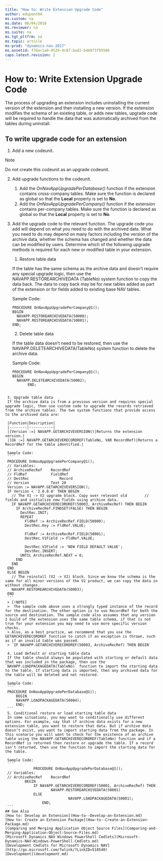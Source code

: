 ```yaml
---
title: "How to: Write Extension Upgrade Code"
author: edupont04
ms.custom: na
ms.date: 06/04/2016
ms.reviewer: na
ms.suite: na
ms.tgt_pltfrm: na
ms.topic: article
ms-prod: "dynamics-nav-2017"
ms.assetid: f76ac1a0-9529-4c87-bad2-b468f3f95506
caps.latest.revision: 2
---
```

# How to: Write Extension Upgrade Code
The process of upgrading an extension includes uninstalling the current version of the extension and then installing a new version. If the extension modifies the schema of an existing table, or adds new tables, upgrade code will be required to handle the data that was automatically archived from the tables during uninstall.



## To write upgrade code for an extension
1.	Add a new codeunit.

> [!NOTE]  
>  Do not create this codeunit as an upgrade codeunit.

2.	Add upgrade functions to the codeunit.  
    1. Add the *OnNavAppUpgradePerDatabase()* function if the extension contains cross-company tables. Make sure the function is declared as global so that the **Local** property is set to **No**.  
    2. Add the *OnNavAppUpgradePerCompany()* function if the extension contains per-company tables. Make sure the function is declared as global so that the **Local** property is set to **No**.  

3.	Add the upgrade code to the relevant function.
    The upgrade code you add will depend on what you need to do with the archived data. What you need to do may depend on many factors including the version of the archive data, whether the schema has changed and whether the data can be modified by users. Determine which of the following upgrade methods is required for each new or modified table in your extension.

    1. Restore table data

    If the table has the same schema as the archive data and doesn’t require any special upgrade logic, then use the NAVAPP.RESTOREARCHIVEDATA (TableNo) system function to copy the data back. The data to copy back may be for new tables added as part of the extension or for fields added to existing base NAV tables.  

    Sample Code:
    ```
    PROCEDURE OnNavAppUpgradePerCompany@1();
    BEGIN
      NAVAPP.RESTOREARCHIVEDATA(50000);
      NAVAPP.RESTOREARCHIVEDATA(50001);
    END;
    ```

    2. Delete table data

    If the table data doesn’t need to be restored, then use the NAVAPP.DELETEARCHIVEDATA(TableNo) system function to delete the archive data.

    Sample Code:
    ```
    PROCEDURE OnNavAppUpgradePerCompany@1();
    BEGIN
      NAVAPP.DELETEARCHIVEDATA(50002);
           END;
   ```

    3. Upgrade table data
    If the archive data is from a previous version and requires special upgrade logic, then use custom code to upgrade the records retrieved from the archive tables. The two system functions that provide access to the archived data are:

    |Function|Description|
    |--------|-----------|
    |[Version :=] NAVAPP.GETARCHIVEVERSION()|Returns the extension version.|  
    |[Ok :=] NAVAPP.GETARCHIVERECORDREF(TableNo, VAR RecordRef)|Returns a RecordRef for the table identified.|  

    Sample Code:
    ```
    PROCEDURE OnNavAppUpgradePerCompany@1();
    // Variables:
    // ArchiveRecRef 	RecordRef		
    // FldRef 			FieldRef		
    // DestRec  			Record
    // Version	  		Text 20
    Version := NAVAPP.GETARCHIVEVERSION();
    IF Version < '2.0.0.0' THEN BEGIN
      // The V1 -> V2 upgrade block. Copy over relevant old        //   fields and initialize new fields using archive data.
      IF NAVAPP.GETARCHIVERECORDREF(50003, ArchiveRecRef) THEN BEGIN
        IF ArchiveRecRef.FINDSET(FALSE) THEN BEGIN
          DestRec.INIT;
          REPEAT
            FldRef := ArchiveRecRef.FIELD(50000);
            DestRec.Key := FldRef.VALUE;

            FldRef := ArchiveRecRef.FIELD(50001);
            DestRec.V1Field := FldRef.VALUE;

            DestRec.V2Field := 'NEW FIELD DEFAULT VALUE';
            DestRec.INSERT;
          UNTIL ArchiveRecRef.NEXT = 0;
        END
      END
    END
    ELSE BEGIN
      // The reinstall (V2 -> V2) block. Since we know the schema is the same for all minor versions of the V2 product, we can copy the data in without changes.
      NAVAPP.RESTOREARCHIVEDATA(50003);
    END
    ```
    > [!NOTE]  
    >  The sample code above uses a strongly typed instance of the record for the destination. The other option is to use RecordRef for both the source and destination. The sample code also assumes that any version 2 build of the extension uses the same table schema, if that is not true for your extension you may need to use more specific version checks.  
    > Also, as a best practice, we recommend that you use the GETARCHIVERECORDREF function to catch if an exception is thrown, such as if an invalid table was passed.
    > `IF NAVAPP.GETARCHIVERECORDREF(50003, ArchiveRecRef) THEN BEGIN`

    4. Load default or starting table data
    If the table should always be populated with starting or default data that was included in the package, then use the `NAVAPP.LOADPACKAGEDATA(TableNo)` function to import the starting data to the table. If starting data is imported, then any archived data for the table will be deleted and not restored.

    Sample Code:
    ```
    PROCEDURE OnNavAppUpgradePerDatabase@1();
        BEGIN
        NAVAPP.LOADPACKAGEDATA(50004);
        END;
    ```
    5. Conditional restore or load starting table data
    In some situations, you may want to conditionally use different options. For example, say that if archive data exists for a new extension table, you want to restore that data. But if archive data doesn’t exist, you want to import starting data from the package. In this scenario you will want to check for the existence of an archive table using the NAVAPP.GETARCHIVERECORDREF(TableNo) function and if a RecordRef is returned then restore or upgrade the table. If a record isn’t returned, then use the function to import the starting data for the table.

    Sample Code:
    ```
        		PROCEDURE OnNavAppUpgradePerDatabase@1();
    // Variables:
    // ArchiveRecRef 	RecordRef		
    		BEGIN
    			IF NAVAPP.GETARCHIVERECORDREF(50001, ArchiveRecRef) THEN
         				NAVAPP.RESTOREARCHIVEDATA(50001)
      			ELSE
      		     				NAVAPP.LOADPACKAGEDATA(50001);
    				END;
    ```
## See Also  
[How to: Develop an Extension](How-to--Develop-an-Extension.md)  
[How to: Create an Extension Package](How-to--Create-an-Extension-Package.md)  
[Comparing and Merging Application Object Source Files](Comparing-and-Merging-Application-Object-Source-Files.md)   
[Microsoft Dynamics NAV Windows PowerShell Cmdlets](Microsoft-Dynamics-NAV-Windows-PowerShell-Cmdlets.md)   
[Development Cmdlets for Microsoft Dynamics NAV](http://go.microsoft.com/fwlink/?LinkID=510540)  
[Development](development.md)  
